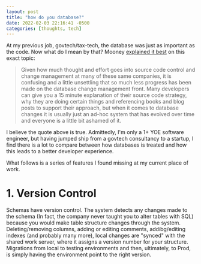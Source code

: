 ```yaml
---
layout: post
title: "how do you database?"
date: 2022-02-03 22:16:41 -0500
categories: [thoughts, tech]
---
```


At my previous job, govtech/tax-tech, the database was just as important as the code. Now what do I mean by that? Mooney [explained it best](https://mooneyblog.mmdbsolutions.com/2010/03/23/why-your-database-version-control-strategy-sucks-and-what-to-do-about-it-part-i/) on this exact topic:

> Given how much thought and effort goes into source code control and change management at many of these same companies, it is confusing and a little unsettling that so much less progress has been made on the database change management front.  Many developers can give you a 15 minute explanation of their source code strategy, why they are doing certain things and referencing books and blog posts to support their approach, but when it comes to database changes it is usually just an ad-hoc system that has evolved over time and everyone is a little bit ashamed of it. 

I believe the quote above is true. Admittedly, I'm only a 1+ YOE software engineer, but having jumped ship from a govtech consultancy to a startup, I find there is a lot to compare between how databases is treated and how this leads to a better developer experience.

What follows is a series of features I found missing at my current place of work.

# 1. Version Control
Schemas have version control. The system detects any changes made to the schema (In fact, the company never taught you to alter tables with SQL) because you would make table structure changes through the system. Deleting/removing columns, adding or editing comments, addibg/editing indexes (and probably many more), local changes are "synced" with the shared work server, where it assigns a version number for your structure. Migrations from local to testing environments and then,  ultimately, to Prod, is simply having the environment point to the right version.